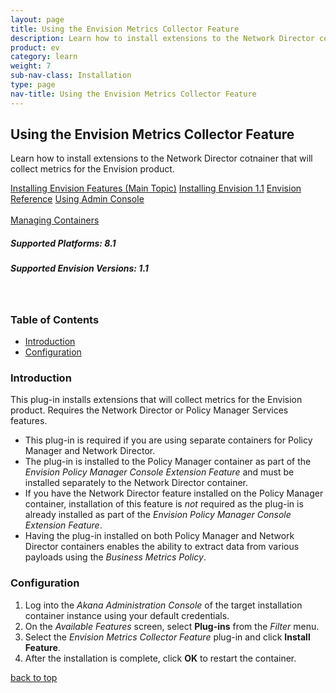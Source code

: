 ```yaml
---
layout: page
title: Using the Envision Metrics Collector Feature
description: Learn how to install extensions to the Network Director cotnainer that will collect metrics for the Envision product.
product: ev
category: learn
weight:	7
sub-nav-class: Installation
type: page
nav-title: Using the Envision Metrics Collector Feature
---
```


## Using the Envision Metrics Collector Feature
Learn how to install extensions to the Network Director cotnainer that will collect metrics for the Envision product.

<a href="../envision_install/installing_envision_features.html" class="button secondary">Installing Envision Features (Main Topic)</a> 
<a href="../envision_install/installing_envision_v11.html" class="button secondary">Installing Envision 1.1</a> <a href="../envision_reference/env_toc.html" class="button secondary">Envision Reference</a> <a href="../../../sp/admin_console/using_admin_console.htm" class="button secondary">Using Admin Console</a> <br></br><a href="../../../sp/container_management/container_management.htm" class="button secondary">Managing Containers</a><br>

<h5 class="stamp">Supported Platforms: 8.1</h5> <h5 class="stamp">Supported Envision Versions: 1.1</h5><br>

<div class = "divider1"></div>

### Table of Contents
<div id="toc-marker"></div>

* [Introduction](#introduction)
* [Configuration](#configuration)

<div class = "divider1"></div>

### Introduction

This plug-in installs extensions that will collect metrics for the Envision product. Requires the Network Director or Policy Manager Services features.

* This plug-in is required if you are using separate containers for Policy Manager and Network Director.
* The plug-in is installed to the Policy Manager container as part of the *Envision Policy Manager Console Extension Feature* and must be installed separately to the Network Director container. 
* If you have the Network Director feature installed on the Policy Manager container, installation of this feature is *not* required as the plug-in is already installed as part of the *Envision Policy Manager Console Extension Feature*. 
* Having the plug-in installed on both Policy Manager and Network Director containers enables the ability to extract data from various payloads using the *Business Metrics Policy*. 

### Configuration

1. Log into the *Akana Administration Console* of the target installation container instance using your default credentials.
2. On the *Available Features* screen, select **Plug-ins** from the *Filter* menu. 
3. Select the *Envision Metrics Collector Feature* plug-in and click **Install Feature**.
4. After the installation is complete, click **OK** to restart the container. 

<p><a href="#top">back to top</a></p>


